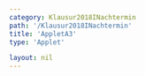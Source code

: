 ```yaml
---
category: Klausur2018INachtermin
path: '/Klausur2018INachtermin'
title: 'AppletA3'
type: 'Applet'

layout: nil
---
```

<link type="text/css" href="https://cdnjs.cloudflare.com/ajax/libs/jsxgraph/0.99.6/jsxgraph.css"><link rel="stylesheet" type="text/css" href="//cdnjs.cloudflare.com/ajax/libs/jsxgraph/0.99.7/jsxgraph.css" />
<div id="1e7c4657-9bfe-4760-98ec-967a085ad2c4" class="jxgbox" style="width:500px; height:500px">
<script type="text/javascript">
    (function() {
	var board = JXG.JSXGraph.initBoard('1e7c4657-9bfe-4760-98ec-967a085ad2c4', {
                boundingbox: [-8, 8, 8, -8],
                axis: false
                
            });
	var A = board.create('point', [-3,0], {fixed:true});
var B = board.create('point', [3,0], {fixed:true});

var Dcp= board.create('point', [-8,0], {visible:false})
var Dc= board.create('circle', [A,Dcp], {visible:false})
var D = board.create('glider', [-1,5,Dc], {color:'orange'})

var AB = board.create('line', [A,B], {straightFirst:false, straightLast:false})

var C = board.create('point', [function(){return -D.X()}, function(){return D.Y()}], {name:'C'})
var DC = board.create('line', [D,C], {straightFirst:false, straightLast:false})

var AD = board.create('line', [A,D], {straightFirst:false, straightLast:false})

var CB = board.create('line', [C,B], {straightFirst:false, straightLast:false})

var phi = board.create('angle', [B,A,D], {radius:2, name:'phi'});

board.create('text', [3,7,'phi = '])
board.create('text', [5,7,function(){return Math.round(phi.Value()*180/Math.PI)}], {fixed:true})
board.create('text', [-3,-3,'M I 2018 NT A 3'], {fontsize: 18, fixed:true});
})()
  </script>
  </div>
